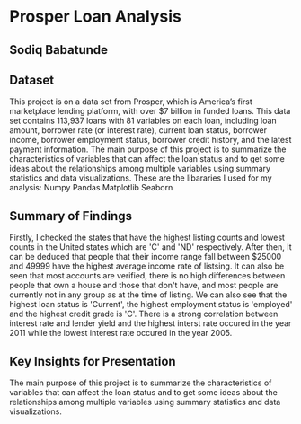 # Prosper Loan Analysis
## Sodiq Babatunde


## Dataset

This project is on a data set from Prosper, which is America’s first marketplace lending platform, with over $7 billion in funded loans. This data set contains 113,937 loans with 81 variables on each loan, including loan amount, borrower rate (or interest rate), current loan status, borrower income, borrower employment status, borrower credit history, and the latest payment information. The main purpose of this project is to summarize the characteristics of variables that can affect the loan status and to get some ideas about the relationships among multiple variables using summary statistics and data visualizations. These are the libararies I used for my analysis:
Numpy
Pandas
Matplotlib
Seaborn



## Summary of Findings

 Firstly, I checked the states that have the highest listing counts and lowest counts in the United states which are 'C' and 'ND' respectively. After then, It can be deduced that people that their income range fall between $25000 and 49999 have the highest average income rate of listsing. It can also be seen that most accounts are verified, there is no high differences between people that own a house and those that don't have, and most people are currently not in any group as at the time of listing.
 We can also see that the highest loan status is 'Current', the highest employment status is 'employed' and the highest credit grade is 'C'. There is a strong correlation between interest rate and lender yield and the highest interst rate occured in the year 2011 while the lowest interest rate occured in the year 2005.

## Key Insights for Presentation

The main purpose of this project is to summarize the characteristics of variables that can affect the loan status and to get some ideas about the relationships among multiple variables using summary statistics and data visualizations.
